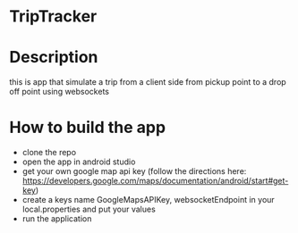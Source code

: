 # TripTracker

# Description
 this is app that simulate a trip from a client side from pickup point to a drop off point using websockets
 
# How to build the app
- clone the repo
- open the app in android studio
- get your own google map api key
 (follow the directions here: https://developers.google.com/maps/documentation/android/start#get-key)
- create a keys name GoogleMapsAPIKey, websocketEndpoint in your local.properties and put your values
- run the application